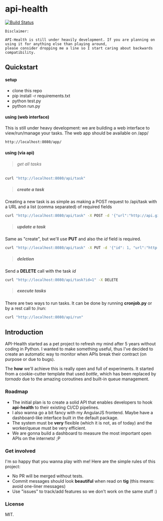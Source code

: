 # api-health
[![Build Status](https://travis-ci.org/bigodines/api-health.svg)](https://travis-ci.org/bigodines/api-health)
```
Disclaimer:

API-Health is still under heavily development. If you are planning on using it for anything else than playing around,
please consider dropping me a line so I start caring about backwards compatibility.
```

## Quickstart

#### setup
* clone this repo
* pip install -r requirements.txt
* python test.py
* python run.py

#### using (web interface)
This is still under heavy development: we are building a web interface to view/run/manage your tasks. The web app should be available on /app/

```bash
http://localhost:8080/app/
```

#### using (via api)
>###### get all tasks

```bash
curl "http://localhost:8080/api/task"
```

>##### create a task

Creating a new task is as simple as making a POST request to /api/task with a URL and a list (comma separated) of required fields

```bash
curl "http://localhost:8080/api/task" -X POST -d '{"url":"http://api.github.com", "expected_fields": "current_user_url" }'
```

>##### update a task

Same as "create", but we'll use **PUT** and also the _id_ field is required.
```bash
curl "http://localhost:8080/api/task" -X PUT -d '{"id": 1, "url":"http://api.github.com", "expected_fields": "current_user_url" }'
```

>##### deletion

Send a **DELETE** call with the task _id_

```bash
curl "http://localhost:8080/api/task?id=1" -X DELETE
```

>##### execute tasks

There are two ways to run tasks. It can be done by running **cronjob.py** or by a rest call to /run:
```bash
curl "http://localhost:8080/api/run"
```

## Introduction
API-Health  started as a pet project to refresh my mind after 5 years without coding in Python. I wanted to make something useful, thus I've decided to create an automatic way to monitor when APIs break their contract (on purpose or due to bugs).

The **how** we'll achieve this is really open and full of experiments. It started from a cookie-cutter template that used _bottle_, which has been replaced by _tornado_ due to the amazing coroutines and built-in queue management.

### Roadmap
* The initial plan is to create a solid API that enables developers to hook **api-health** to their existing CI/CD pipelines.
* I also wanna go a bit fancy with my AngularJS frontend. Maybe have a dashboard-like interface built in the default package.
* The system must be **very** flexible (which it is not, as of today) and the worker/queue must be very efficient.
* We are gonna build a dashboard to measure the most important open APIs on the internets! ;P

### Get involved
I'm so happy that you wanna play with me! Here are the simple rules of this project:
* No PR will be merged without tests.
* Commit messages should look **beautiful** when read on **tig** (this means: avoid one-liner messages)
* Use "issues"  to track/add features so we don't work on the same stuff :)

### License
MIT.
